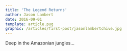 ```yaml
---
title: 'The Legend Returns'
author: Jason Lambert
date: 2016-09-01
template: article.pug
graphic: /articles/first-post/jasonlambertchive.jpg
---
```


Deep in the Amazonian jungles...
